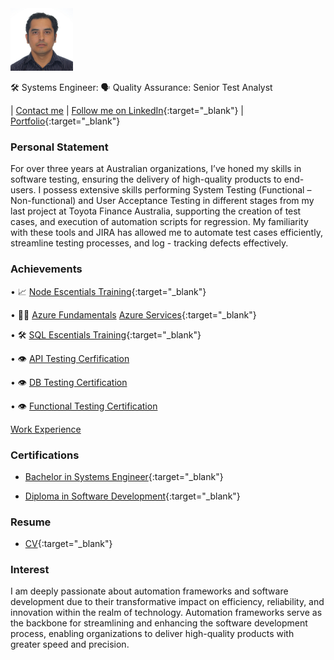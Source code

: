 <img src="img/roberto.JPG" alt="roberto" height="100px"/>


🛠️ Systems Engineer: 🗣️ Quality Assurance: Senior Test Analyst

| [Contact me](mailto:rozumba@outlook.com.au) | [Follow me on LinkedIn](https://www.linkedin.com/in/rozumba){:target="\_blank"} | [Portfolio](https://github.com/na001988?tab=repositories){:target="\_blank"}

### Personal Statement

For over three years at Australian organizations, I’ve honed my skills in software testing, ensuring the delivery of high-quality products to end-users. 
I possess extensive skills performing System Testing (Functional – Non-functional) and User Acceptance Testing in different stages from my last project at Toyota Finance Australia, supporting the creation of test cases, and execution of automation scripts for regression. 
My familiarity with these tools and JIRA has allowed me to automate test cases efficiently, streamline testing processes, and log - tracking defects effectively. 

### Achievements

• 📈 [Node Escentials Training](https://learn.microsoft.com/api/achievements/share/en-us/RobertoZumba-9714/QCKYJVE5?sharingId=3669528A610C12C2){:target="\_blank"} 

• 🙋‍♂️ [Azure Fundamentals](https://learn.microsoft.com/api/achievements/share/en-us/RobertoZumba-9714/AS2KVV7E?sharingId=3669528A610C12C2) [Azure Services](https://learn.microsoft.com/api/achievements/share/en-us/RobertoZumba-9714/ELDTX5PX?sharingId=3669528A610C12C2){:target="\_blank"}

• 🛠️ [SQL Escentials Training](https://learn.microsoft.com/api/achievements/share/en-us/RobertoZumba-9714/VKPSALVM?sharingId=3669528A610C12C2){:target="\_blank"} 

• 👁️ [API Testing Cerfification](/achievements/API-Testing.pdf)

• 👁️ [DB Testing Certification](/achievements/DB.pdf)

• 👁️ [Functional Testing Certification](/achievements/Functional-Testing.pdf)


[Work Experience](/experience/README.md)

### Certifications

- [Bachelor in Systems Engineer](/achievements/SE.pdf){:target="\_blank"}
  
- [Diploma in Software Development](/achievements/DSD.pdf){:target="\_blank"}

### Resume

- [CV](/achievements/RZN.pdf){:target="\_blank"}
  
### Interest

I am deeply passionate about automation frameworks and software development due to their transformative impact on efficiency, reliability, and innovation within the realm of technology. 
Automation frameworks serve as the backbone for streamlining and enhancing the software development process, enabling organizations to deliver high-quality products with greater speed and precision.

